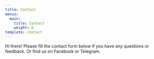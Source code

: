 ```yaml
---
title: Contact
menus:
  main:
    title: Contact
    weight: 6
template: contact
---
```

Hi there! Please fill the contact form below if you have any questions or feedback. Or find us on Facebook or Telegram.



<a href="https://fb.me/VisualAidSG" target="_blank"><i class="fab fa-facebook-messenger"></i></a> <a href="https://t.me/visualaid" target="_blank"><i class="fab fa-telegram"></i></a>